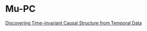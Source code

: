 # Mu-PC
[Discovering Time-invariant Causal Structure from Temporal Data](https://dl.acm.org/doi/abs/10.1145/3459637.3482086)
